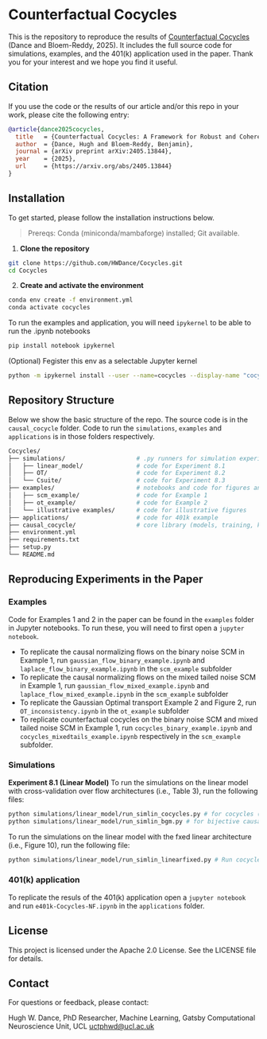 # Counterfactual Cocycles
This is the repository to reproduce the results of [Counterfactual Cocycles](https://arxiv.org/abs/2405.13844) (Dance and Bloem-Reddy, 2025). It includes the full source code for simulations, examples, and the 401(k) application used in the paper. Thank you for your interest and we hope you find it useful.

## Citation
If you use the code or the results of our article and/or this repo in your work, please cite the following entry:
```bibtex
@article{dance2025cocycles,
  title   = {Counterfactual Cocycles: A Framework for Robust and Coherent Counterfactual Transports},
  author  = {Dance, Hugh and Bloem-Reddy, Benjamin},
  journal = {arXiv preprint arXiv:2405.13844},
  year    = {2025},
  url     = {https://arxiv.org/abs/2405.13844}
}
```

## Installation

To get started, please follow the installation instructions below.

> Prereqs: Conda (miniconda/mambaforge) installed; Git available.

1. **Clone the repository**
```bash
git clone https://github.com/HWDance/Cocycles.git
cd Cocycles
```
   
2. **Create and activate the environment**
  ```bash
  conda env create -f environment.yml
  conda activate cocycles
  ```

To run the examples and application, you will need ```ipykernel``` to be able to run the .ipynb notebooks
```bash
pip install notebook ipykernel
```
(Optional) Fegister this env as a selectable Jupyter kernel
```bash
python -m ipykernel install --user --name=cocycles --display-name "cocycles"
```
## Repository Structure
Below we show the basic structure of the repo. The source code is in the ```causal_cocycle``` folder. Code to run the ```simulations```, ```examples``` and ```applications``` is in those folders respectively. 
```bash
Cocycles/
├── simulations/                    # .py runners for simulation experiments (and *_hpc.py for clusters)
│   ├── linear_model/               # code for Experiment 8.1
│   ├── OT/                         # code for Experiment 8.2
│   └── Csuite/                     # code for Experiment 8.3
├── examples/                       # notebooks and code for figures and examples
│   ├── scm_example/                # code for Example 1
│   ├── ot_example/                 # code for Example 2
│   └── illustrative examples/      # code for illustrative figures
├── applications/                   # code for 401k example
├── causal_cocycle/                 # core library (models, training, kernels)
├── environment.yml
├── requirements.txt
├── setup.py
└── README.md
```

## Reproducing Experiments in the Paper

### Examples
Code for Examples 1 and 2 in the paper can be found in the ```examples``` folder in Jupyter notebooks. To run these, you will need to first open a ```jupyter notebook```.

- To replicate the causal normalizing flows on the binary noise SCM in Example 1, run ```gaussian_flow_binary_example.ipynb``` and ```laplace_flow_binary_example.ipynb``` in the ```scm_example``` subfolder
- To replicate the causal normalizing flows on the mixed tailed noise SCM in Example 1, run ```gaussian_flow_mixed_example.ipynb``` and ```laplace_flow_mixed_example.ipynb``` in the ```scm_example``` subfolder
- To replicate the Gaussian Optimal transport Example 2 and Figure 2, run ```OT_inconsistency.ipynb``` in the ```ot_example``` subfolder
- To replicate counterfactual cocycles on the binary noise SCM and mixed tailed noise SCM in Example 1, run ```cocycles_binary_example.ipynb``` and ```cocycles_mixedtails_example.ipynb``` respectively in the ```scm_example``` subfolder.

### Simulations

**Experiment 8.1 (Linear Model)**
To run the simulations on the linear model with cross-validation over flow architectures (i.e., Table 3), run the following files:
```bash
python simulations/linear_model/run_simlin_cocycles.py # for cocycles (CMMD-V/CMMD-U)
python simulations/linear_model/run_simlin_bgm.py # for bijective causal models with different base distributions
```
To run the simulations on the linear model with the fxed linear architecture (i.e., Figure 10), run the following file:
```bash
python simulations/linear_model/run_simlin_linearfixed.py # Run cocycles, maximum-likelihood BGMs and URR BGMs with fixed linear architecture
```


### 401(k) application
To replicate the resuls of the 401(k) application open a ```jupyter notebook``` and run ```e401k-Cocycles-NF.ipynb``` in the ```applications``` folder.

## License
This project is licensed under the Apache 2.0 License. See the LICENSE file for details.

## Contact
For questions or feedback, please contact:

Hugh W. Dance,
PhD Researcher, Machine Learning,
Gatsby Computational Neuroscience Unit, UCL
uctphwd@ucl.ac.uk
